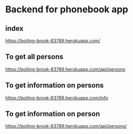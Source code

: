 # Backend for phonebook app

## index
https://boiling-brook-83789.herokuapp.com/

## To get all persons
https://boiling-brook-83789.herokuapp.com/api/persons

## To get information on persons
https://boiling-brook-83789.herokuapp.com/info

## To get information on person
https://boiling-brook-83789.herokuapp.com/api/persons/<ID>
